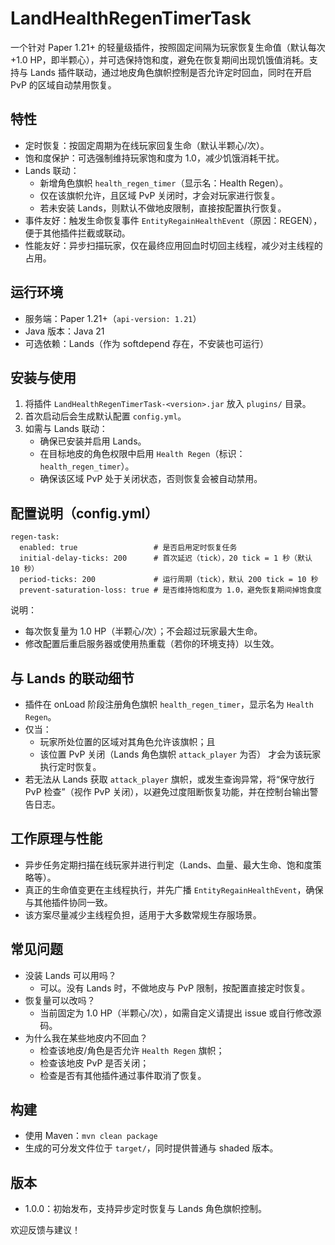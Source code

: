 # LandHealthRegenTimerTask

一个针对 Paper 1.21+ 的轻量级插件，按照固定间隔为玩家恢复生命值（默认每次 +1.0 HP，即半颗心），并可选保持饱和度，避免在恢复期间出现饥饿值消耗。支持与 Lands 插件联动，通过地皮角色旗帜控制是否允许定时回血，同时在开启 PvP 的区域自动禁用恢复。

## 特性
- 定时恢复：按固定周期为在线玩家回复生命（默认半颗心/次）。
- 饱和度保护：可选强制维持玩家饱和度为 1.0，减少饥饿消耗干扰。
- Lands 联动：
  - 新增角色旗帜 `health_regen_timer`（显示名：Health Regen）。
  - 仅在该旗帜允许，且区域 PvP 关闭时，才会对玩家进行恢复。
  - 若未安装 Lands，则默认不做地皮限制，直接按配置执行恢复。
- 事件友好：触发生命恢复事件 `EntityRegainHealthEvent`（原因：REGEN），便于其他插件拦截或联动。
- 性能友好：异步扫描玩家，仅在最终应用回血时切回主线程，减少对主线程的占用。

## 运行环境
- 服务端：Paper 1.21+（`api-version: 1.21`）
- Java 版本：Java 21
- 可选依赖：Lands（作为 softdepend 存在，不安装也可运行）

## 安装与使用
1. 将插件 `LandHealthRegenTimerTask-<version>.jar` 放入 `plugins/` 目录。
2. 首次启动后会生成默认配置 `config.yml`。
3. 如需与 Lands 联动：
   - 确保已安装并启用 Lands。
   - 在目标地皮的角色权限中启用 `Health Regen`（标识：`health_regen_timer`）。
   - 确保该区域 PvP 处于关闭状态，否则恢复会被自动禁用。

## 配置说明（config.yml）
```
regen-task:
  enabled: true                 # 是否启用定时恢复任务
  initial-delay-ticks: 200      # 首次延迟（tick），20 tick = 1 秒（默认 10 秒）
  period-ticks: 200             # 运行周期（tick），默认 200 tick = 10 秒
  prevent-saturation-loss: true # 是否维持饱和度为 1.0，避免恢复期间掉饱食度
```
说明：
- 每次恢复量为 1.0 HP（半颗心/次）；不会超过玩家最大生命。
- 修改配置后重启服务器或使用热重载（若你的环境支持）以生效。

## 与 Lands 的联动细节
- 插件在 onLoad 阶段注册角色旗帜 `health_regen_timer`，显示名为 `Health Regen`。
- 仅当：
  - 玩家所处位置的区域对其角色允许该旗帜；且
  - 该位置 PvP 关闭（Lands 角色旗帜 `attack_player` 为否）
  才会为该玩家执行定时恢复。
- 若无法从 Lands 获取 `attack_player` 旗帜，或发生查询异常，将“保守放行 PvP 检查”（视作 PvP 关闭），以避免过度阻断恢复功能，并在控制台输出警告日志。

## 工作原理与性能
- 异步任务定期扫描在线玩家并进行判定（Lands、血量、最大生命、饱和度策略等）。
- 真正的生命值变更在主线程执行，并先广播 `EntityRegainHealthEvent`，确保与其他插件协同一致。
- 该方案尽量减少主线程负担，适用于大多数常规生存服场景。

## 常见问题
- 没装 Lands 可以用吗？
  - 可以。没有 Lands 时，不做地皮与 PvP 限制，按配置直接定时恢复。
- 恢复量可以改吗？
  - 当前固定为 1.0 HP（半颗心/次），如需自定义请提出 issue 或自行修改源码。
- 为什么我在某些地皮内不回血？
  - 检查该地皮/角色是否允许 `Health Regen` 旗帜；
  - 检查该地皮 PvP 是否关闭；
  - 检查是否有其他插件通过事件取消了恢复。

## 构建
- 使用 Maven：`mvn clean package`
- 生成的可分发文件位于 `target/`，同时提供普通与 shaded 版本。

## 版本
- 1.0.0：初始发布，支持异步定时恢复与 Lands 角色旗帜控制。

欢迎反馈与建议！
